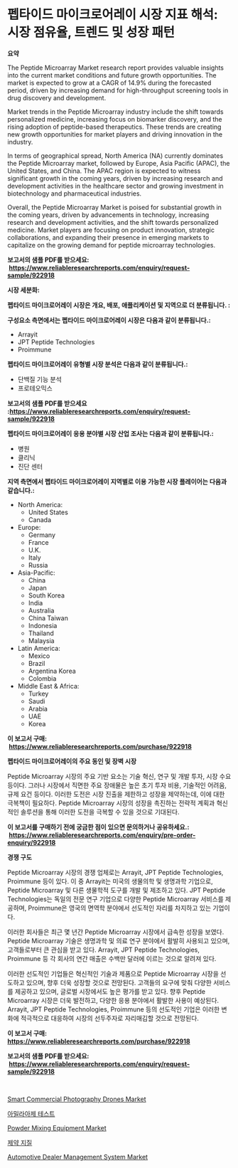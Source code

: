 <p><h1>펩타이드 마이크로어레이 시장 지표 해석: 시장 점유율, 트렌드 및 성장 패턴</h1></p><p><strong>요약</strong></p>
<p><p>The Peptide Microarray Market research report provides valuable insights into the current market conditions and future growth opportunities. The market is expected to grow at a CAGR of 14.9% during the forecasted period, driven by increasing demand for high-throughput screening tools in drug discovery and development.</p><p>Market trends in the Peptide Microarray industry include the shift towards personalized medicine, increasing focus on biomarker discovery, and the rising adoption of peptide-based therapeutics. These trends are creating new growth opportunities for market players and driving innovation in the industry.</p><p>In terms of geographical spread, North America (NA) currently dominates the Peptide Microarray market, followed by Europe, Asia Pacific (APAC), the United States, and China. The APAC region is expected to witness significant growth in the coming years, driven by increasing research and development activities in the healthcare sector and growing investment in biotechnology and pharmaceutical industries.</p><p>Overall, the Peptide Microarray Market is poised for substantial growth in the coming years, driven by advancements in technology, increasing research and development activities, and the shift towards personalized medicine. Market players are focusing on product innovation, strategic collaborations, and expanding their presence in emerging markets to capitalize on the growing demand for peptide microarray technologies.</p></p>
<p><strong>보고서의 샘플 PDF를 받으세요: &nbsp;<a href="https://www.reliableresearchreports.com/enquiry/request-sample/922918">https://www.reliableresearchreports.com/enquiry/request-sample/922918</a></strong></p>
<p><strong>시장 세분화:</strong></p>
<p><strong> 펩타이드 마이크로어레이 시장은 개요, 배포, 애플리케이션 및 지역으로 더 분류됩니다. :</strong></p>
<p><strong>구성요소 측면에서는 펩타이드 마이크로어레이 시장은 다음과 같이 분류됩니다.:</strong></p>
<p><ul><li>Arrayit</li><li>JPT Peptide Technologies</li><li>Proimmune</li></ul></p>
<p><strong> 펩타이드 마이크로어레이 유형별 시장 분석은 다음과 같이 분류됩니다.:</strong></p>
<p><ul><li>단백질 기능 분석</li><li>프로테오믹스</li></ul></p>
<p><strong>보고서의 샘플 PDF를 받으세요 :<a href="https://www.reliableresearchreports.com/enquiry/request-sample/922918">https://www.reliableresearchreports.com/enquiry/request-sample/922918</a></strong></p>
<p><strong> 펩타이드 마이크로어레이 응용 분야별 시장 산업 조사는 다음과 같이 분류됩니다.:</strong></p>
<p><ul><li>병원</li><li>클리닉</li><li>진단 센터</li></ul></p>
<p><strong>지역 측면에서 펩타이드 마이크로어레이 지역별로 이용 가능한 시장 플레이어는 다음과 같습니다.:</strong></p>
<p><ul>
    <li>
        North America:
        <ul>
            <li>United States</li>
            <li>Canada</li>
        </ul>
    </li>
    <li>
        Europe:
        <ul>
            <li>Germany</li>
            <li>France</li>
            <li>U.K.</li>
            <li>Italy</li>
            <li>Russia</li>
        </ul>
    </li>
    <li>
        Asia-Pacific:
        <ul>
            <li>China</li>
            <li>Japan</li>
            <li>South Korea</li>
            <li>India</li>
            <li>Australia</li>
            <li>China Taiwan</li>
            <li>Indonesia</li>
            <li>Thailand</li>
            <li>Malaysia</li>
        </ul>
    </li>
    <li>
        Latin America:
        <ul>
            <li>Mexico</li>
            <li>Brazil</li>
            <li>Argentina Korea</li>
            <li>Colombia</li>
        </ul>
    </li>
    <li>
        Middle East & Africa:
        <ul>
            <li>Turkey</li>
            <li>Saudi</li>
            <li>Arabia</li>
            <li>UAE</li>
            <li>Korea</li>
        </ul>
    </li>
    </ul></p>
<p><strong>이 보고서 구매: &nbsp;<a href="https://www.reliableresearchreports.com/purchase/922918">https://www.reliableresearchreports.com/purchase/922918</a></strong></p>
<p><strong>펩타이드 마이크로어레이의 주요 동인 및 장벽 시장</strong></p>
<p><p>Peptide Microarray 시장의 주요 기반 요소는 기술 혁신, 연구 및 개발 투자, 시장 수요 등이다. 그러나 시장에서 직면한 주요 장애물은 높은 초기 투자 비용, 기술적인 어려움, 규제 요건 등이다. 이러한 도전은 시장 진출을 제한하고 성장을 제약하는데, 이에 대한 극복책이 필요하다. Peptide Microarray 시장의 성장을 촉진하는 전략적 계획과 혁신적인 솔루션을 통해 이러한 도전을 극복할 수 있을 것으로 기대된다.</p></p>
<p><strong>이 보고서를 구매하기 전에 궁금한 점이 있으면 문의하거나 공유하세요.: &nbsp;<a href="https://www.reliableresearchreports.com/enquiry/pre-order-enquiry/922918">https://www.reliableresearchreports.com/enquiry/pre-order-enquiry/922918</a></strong></p>
<p><strong>경쟁 구도</strong></p>
<p><p>Peptide Microarray 시장의 경쟁 업체로는 Arrayit, JPT Peptide Technologies, Proimmune 등이 있다. 이 중 Arrayit는 미국의 생물의학 및 생명과학 기업으로, Peptide Microarray 및 다른 생물학적 도구를 개발 및 제조하고 있다. JPT Peptide Technologies는 독일의 전문 연구 기업으로 다양한 Peptide Microarray 서비스를 제공하며, Proimmune은 영국의 면역학 분야에서 선도적인 자리를 차지하고 있는 기업이다.</p><p>이러한 회사들은 최근 몇 년간 Peptide Microarray 시장에서 급속한 성장을 보였다. Peptide Microarray 기술은 생명과학 및 의료 연구 분야에서 활발히 사용되고 있으며, 고객들로부터 큰 관심을 받고 있다. Arrayit, JPT Peptide Technologies, Proimmune 등 각 회사의 연간 매출은 수백만 달러에 이르는 것으로 알려져 있다.</p><p>이러한 선도적인 기업들은 혁신적인 기술과 제품으로 Peptide Microarray 시장을 선도하고 있으며, 향후 더욱 성장할 것으로 전망된다. 고객들의 요구에 맞춰 다양한 서비스를 제공하고 있으며, 글로벌 시장에서도 높은 평가를 받고 있다. 향후 Peptide Microarray 시장은 더욱 발전하고, 다양한 응용 분야에서 활발한 사용이 예상된다. Arrayit, JPT Peptide Technologies, Proimmune 등의 선도적인 기업은 이러한 변화에 적극적으로 대응하여 시장의 선두주자로 자리매김할 것으로 전망된다.</p></p>
<p><strong>이 보고서 구매: &nbsp; <a href="https://www.reliableresearchreports.com/purchase/922918">https://www.reliableresearchreports.com/purchase/922918</a></strong></p>
<p><strong>보고서의 샘플 PDF를 받으세요: &nbsp;<a href="https://www.reliableresearchreports.com/enquiry/request-sample/922918">https://www.reliableresearchreports.com/enquiry/request-sample/922918</a></strong><strong></strong></p>
<p>&nbsp;</p>
<p><p><a href="https://issuu.com/reportprime-2/docs/smart-commercial-photography-drones-market-size-20">Smart Commercial Photography Drones Market</a></p><p><a href="https://github.com/laholand/Market-Research-Report-List-2/blob/main/5255578182565.md">아밀라아제 테스트</a></p><p><a href="https://issuu.com/reportprime-2/docs/powder-mixing-equipment-market-size-2030.pptx">Powder Mixing Equipment Market</a></p><p><a href="https://github.com/sougarounis/Market-Research-Report-List-2/blob/main/7036444182564.md">제약 지질</a></p><p><a href="https://github.com/juniordelafrance/Market-Research-Report-List-2/blob/main/automotive-dealer-management-system-market.md">Automotive Dealer Management System Market</a></p></p>